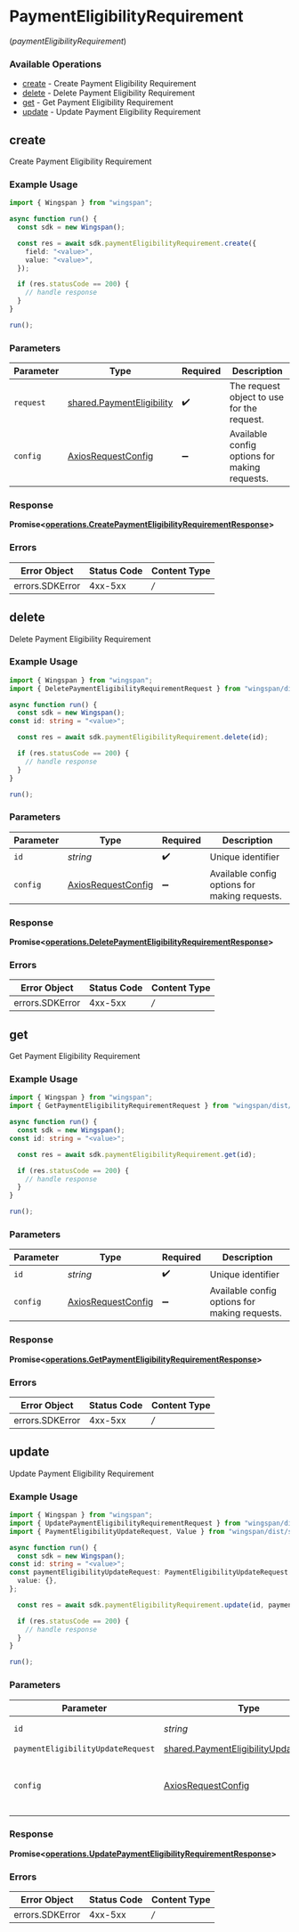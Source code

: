 # PaymentEligibilityRequirement
(*paymentEligibilityRequirement*)

### Available Operations

* [create](#create) - Create Payment Eligibility Requirement
* [delete](#delete) - Delete Payment Eligibility Requirement
* [get](#get) - Get Payment Eligibility Requirement
* [update](#update) - Update Payment Eligibility Requirement

## create

Create Payment Eligibility Requirement

### Example Usage

```typescript
import { Wingspan } from "wingspan";

async function run() {
  const sdk = new Wingspan();

  const res = await sdk.paymentEligibilityRequirement.create({
    field: "<value>",
    value: "<value>",
  });

  if (res.statusCode == 200) {
    // handle response
  }
}

run();
```

### Parameters

| Parameter                                                                  | Type                                                                       | Required                                                                   | Description                                                                |
| -------------------------------------------------------------------------- | -------------------------------------------------------------------------- | -------------------------------------------------------------------------- | -------------------------------------------------------------------------- |
| `request`                                                                  | [shared.PaymentEligibility](../../sdk/models/shared/paymenteligibility.md) | :heavy_check_mark:                                                         | The request object to use for the request.                                 |
| `config`                                                                   | [AxiosRequestConfig](https://axios-http.com/docs/req_config)               | :heavy_minus_sign:                                                         | Available config options for making requests.                              |


### Response

**Promise<[operations.CreatePaymentEligibilityRequirementResponse](../../sdk/models/operations/createpaymenteligibilityrequirementresponse.md)>**
### Errors

| Error Object    | Status Code     | Content Type    |
| --------------- | --------------- | --------------- |
| errors.SDKError | 4xx-5xx         | */*             |

## delete

Delete Payment Eligibility Requirement

### Example Usage

```typescript
import { Wingspan } from "wingspan";
import { DeletePaymentEligibilityRequirementRequest } from "wingspan/dist/sdk/models/operations";

async function run() {
  const sdk = new Wingspan();
const id: string = "<value>";

  const res = await sdk.paymentEligibilityRequirement.delete(id);

  if (res.statusCode == 200) {
    // handle response
  }
}

run();
```

### Parameters

| Parameter                                                    | Type                                                         | Required                                                     | Description                                                  |
| ------------------------------------------------------------ | ------------------------------------------------------------ | ------------------------------------------------------------ | ------------------------------------------------------------ |
| `id`                                                         | *string*                                                     | :heavy_check_mark:                                           | Unique identifier                                            |
| `config`                                                     | [AxiosRequestConfig](https://axios-http.com/docs/req_config) | :heavy_minus_sign:                                           | Available config options for making requests.                |


### Response

**Promise<[operations.DeletePaymentEligibilityRequirementResponse](../../sdk/models/operations/deletepaymenteligibilityrequirementresponse.md)>**
### Errors

| Error Object    | Status Code     | Content Type    |
| --------------- | --------------- | --------------- |
| errors.SDKError | 4xx-5xx         | */*             |

## get

Get Payment Eligibility Requirement

### Example Usage

```typescript
import { Wingspan } from "wingspan";
import { GetPaymentEligibilityRequirementRequest } from "wingspan/dist/sdk/models/operations";

async function run() {
  const sdk = new Wingspan();
const id: string = "<value>";

  const res = await sdk.paymentEligibilityRequirement.get(id);

  if (res.statusCode == 200) {
    // handle response
  }
}

run();
```

### Parameters

| Parameter                                                    | Type                                                         | Required                                                     | Description                                                  |
| ------------------------------------------------------------ | ------------------------------------------------------------ | ------------------------------------------------------------ | ------------------------------------------------------------ |
| `id`                                                         | *string*                                                     | :heavy_check_mark:                                           | Unique identifier                                            |
| `config`                                                     | [AxiosRequestConfig](https://axios-http.com/docs/req_config) | :heavy_minus_sign:                                           | Available config options for making requests.                |


### Response

**Promise<[operations.GetPaymentEligibilityRequirementResponse](../../sdk/models/operations/getpaymenteligibilityrequirementresponse.md)>**
### Errors

| Error Object    | Status Code     | Content Type    |
| --------------- | --------------- | --------------- |
| errors.SDKError | 4xx-5xx         | */*             |

## update

Update Payment Eligibility Requirement

### Example Usage

```typescript
import { Wingspan } from "wingspan";
import { UpdatePaymentEligibilityRequirementRequest } from "wingspan/dist/sdk/models/operations";
import { PaymentEligibilityUpdateRequest, Value } from "wingspan/dist/sdk/models/shared";

async function run() {
  const sdk = new Wingspan();
const id: string = "<value>";
const paymentEligibilityUpdateRequest: PaymentEligibilityUpdateRequest = {
  value: {},
};

  const res = await sdk.paymentEligibilityRequirement.update(id, paymentEligibilityUpdateRequest);

  if (res.statusCode == 200) {
    // handle response
  }
}

run();
```

### Parameters

| Parameter                                                                                            | Type                                                                                                 | Required                                                                                             | Description                                                                                          |
| ---------------------------------------------------------------------------------------------------- | ---------------------------------------------------------------------------------------------------- | ---------------------------------------------------------------------------------------------------- | ---------------------------------------------------------------------------------------------------- |
| `id`                                                                                                 | *string*                                                                                             | :heavy_check_mark:                                                                                   | Unique identifier                                                                                    |
| `paymentEligibilityUpdateRequest`                                                                    | [shared.PaymentEligibilityUpdateRequest](../../sdk/models/shared/paymenteligibilityupdaterequest.md) | :heavy_minus_sign:                                                                                   | N/A                                                                                                  |
| `config`                                                                                             | [AxiosRequestConfig](https://axios-http.com/docs/req_config)                                         | :heavy_minus_sign:                                                                                   | Available config options for making requests.                                                        |


### Response

**Promise<[operations.UpdatePaymentEligibilityRequirementResponse](../../sdk/models/operations/updatepaymenteligibilityrequirementresponse.md)>**
### Errors

| Error Object    | Status Code     | Content Type    |
| --------------- | --------------- | --------------- |
| errors.SDKError | 4xx-5xx         | */*             |

